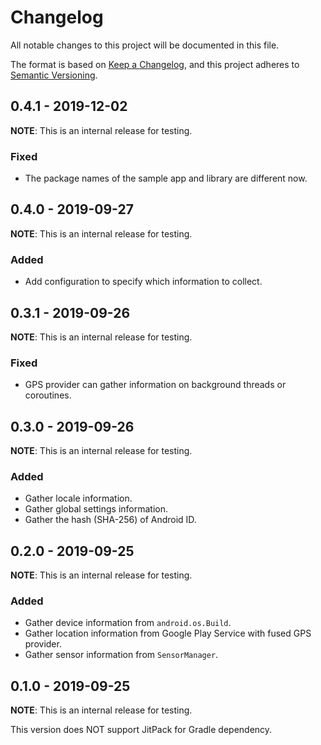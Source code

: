 # Changelog

All notable changes to this project will be documented in this file.

The format is based on [Keep a Changelog](https://keepachangelog.com/en/1.0.0/),
and this project adheres to [Semantic Versioning](https://semver.org/spec/v2.0.0.html).

## 0.4.1 - 2019-12-02

__NOTE__: This is an internal release for testing.

### Fixed

- The package names of the sample app and library are different now.

## 0.4.0 - 2019-09-27

__NOTE__: This is an internal release for testing.

### Added

- Add configuration to specify which information to collect.

## 0.3.1 - 2019-09-26

__NOTE__: This is an internal release for testing.

### Fixed

- GPS provider can gather information on background threads or coroutines.

## 0.3.0 - 2019-09-26

__NOTE__: This is an internal release for testing.

### Added

- Gather locale information.
- Gather global settings information.
- Gather the hash (SHA-256) of Android ID.

## 0.2.0 - 2019-09-25

__NOTE__: This is an internal release for testing.

### Added

- Gather device information from `android.os.Build`.
- Gather location information from Google Play Service with fused GPS provider.
- Gather sensor information from `SensorManager`.

## 0.1.0 - 2019-09-25

__NOTE__: This is an internal release for testing.

This version does NOT support JitPack for Gradle dependency.